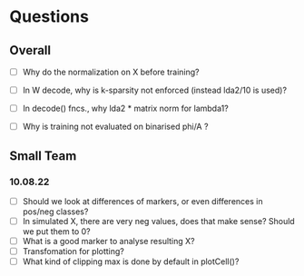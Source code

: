 # Questions

## Overall
- [ ] Why do the normalization on X before training?
- [ ] In W decode, why is k-sparsity not enforced (instead lda2/10 is used)?
- [ ] In decode() fncs., why lda2 * matrix norm for lambda1?
- [ ] Why is training not evaluated on binarised phi/A ?


## Small Team

### 10.08.22
- [ ] Should we look at differences of markers, or even differences in pos/neg classes?
- [ ] In simulated X, there are very neg values, does that make sense? Should we put them to 0?
- [ ] What is a good marker to analyse resulting X?
- [ ] Transfomation for plotting?
- [ ] What kind of clipping max is done by default in plotCell()?
